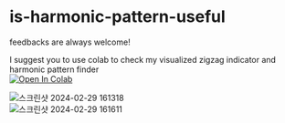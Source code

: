 # is-harmonic-pattern-useful
feedbacks are always welcome!

I suggest you to use colab to check my visualized zigzag indicator and harmonic pattern finder  
[![Open In Colab](https://colab.research.google.com/assets/colab-badge.svg)](https://colab.research.google.com/github/your_username/your_repository/blob/master/notebooks/your_notebook.ipynb)

![스크린샷 2024-02-29 161318](https://github.com/hangilzzang/is-harmonic-pattern-useful/assets/104988924/42f1116c-692d-46d0-94e9-f84c1b73ae0d)  
![스크린샷 2024-02-29 161611](https://github.com/hangilzzang/is-harmonic-pattern-useful/assets/104988924/b0594cdd-9813-4ace-9214-dc375ace9e42)

